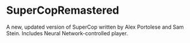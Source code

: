 # SuperCopRemastered
A new, updated version of SuperCop written by Alex Portolese and Sam Stein. Includes Neural Network-controlled player.
